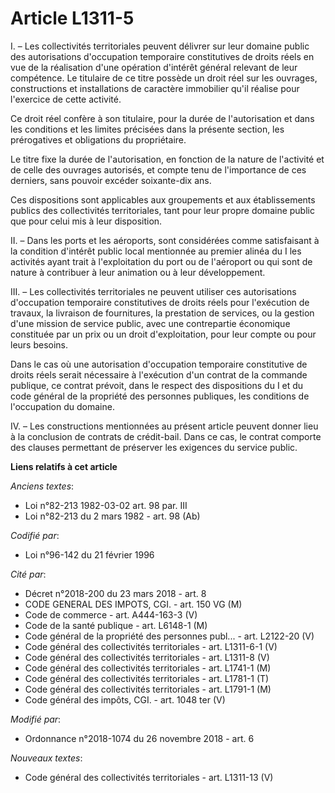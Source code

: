 # Article L1311-5

I. – Les collectivités territoriales peuvent délivrer sur leur domaine public des autorisations d'occupation temporaire
constitutives de droits réels en vue de la réalisation d'une opération d'intérêt général relevant de leur compétence. Le
titulaire de ce titre possède un droit réel sur les ouvrages, constructions et installations de caractère immobilier qu'il
réalise pour l'exercice de cette activité.

Ce droit réel confère à son titulaire, pour la durée de l'autorisation et dans les conditions et les limites précisées dans
la présente section, les prérogatives et obligations du propriétaire.

Le titre fixe la durée de l'autorisation, en fonction de la nature de l'activité et de celle des ouvrages autorisés, et
compte tenu de l'importance de ces derniers, sans pouvoir excéder soixante-dix ans.

Ces dispositions sont applicables aux groupements et aux établissements publics des collectivités territoriales, tant pour
leur propre domaine public que pour celui mis à leur disposition.

II. – Dans les ports et les aéroports, sont considérées comme satisfaisant à la condition d'intérêt public local mentionnée
au premier alinéa du I les activités ayant trait à l'exploitation du port ou de l'aéroport ou qui sont de nature à contribuer
à leur animation ou à leur développement.

III. – Les collectivités territoriales ne peuvent utiliser ces autorisations d'occupation temporaire constitutives de droits
réels pour l'exécution de travaux, la livraison de fournitures, la prestation de services, ou la gestion d'une mission de
service public, avec une contrepartie économique constituée par un prix ou un droit d'exploitation, pour leur compte ou pour
leurs besoins.

Dans le cas où une autorisation d'occupation temporaire constitutive de droits réels serait nécessaire à l'exécution d'un
contrat de la commande publique, ce contrat prévoit, dans le respect des dispositions du I et du code général de la propriété
des personnes publiques, les conditions de l'occupation du domaine.

IV. – Les constructions mentionnées au présent article peuvent donner lieu à la conclusion de contrats de crédit-bail. Dans
ce cas, le contrat comporte des clauses permettant de préserver les exigences du service public.

**Liens relatifs à cet article**

_Anciens textes_:

  - Loi n°82-213 1982-03-02 art. 98 par. III
  - Loi n°82-213 du 2 mars 1982 - art. 98 (Ab)

_Codifié par_:

  - Loi n°96-142 du 21 février 1996

_Cité par_:

  - Décret n°2018-200 du 23 mars 2018 - art. 8
  - CODE GENERAL DES IMPOTS, CGI. - art. 150 VG (M)
  - Code de commerce - art. A444-163-3 (V)
  - Code de la santé publique - art. L6148-1 (M)
  - Code général de la propriété des personnes publ... - art. L2122-20 (V)
  - Code général des collectivités territoriales - art. L1311-6-1 (V)
  - Code général des collectivités territoriales - art. L1311-8 (V)
  - Code général des collectivités territoriales - art. L1741-1 (M)
  - Code général des collectivités territoriales - art. L1781-1 (T)
  - Code général des collectivités territoriales - art. L1791-1 (M)
  - Code général des impôts, CGI. - art. 1048 ter (V)

_Modifié par_:

  - Ordonnance n°2018-1074 du 26 novembre 2018 - art. 6

_Nouveaux textes_:

  - Code général des collectivités territoriales - art. L1311-13 (V)
